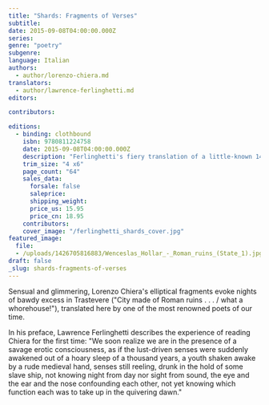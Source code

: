 ```yaml
---
title: "Shards: Fragments of Verses"
subtitle:
date: 2015-09-08T04:00:00.000Z
series:
genre: "poetry"
subgenre:
language: Italian
authors:
  - author/lorenzo-chiera.md
translators:
  - author/lawrence-ferlinghetti.md
editors:

contributors:

editions:
  - binding: clothbound
    isbn: 9780811224758
    date: 2015-09-08T04:00:00.000Z
    description: "Ferlinghetti's fiery translation of a little-known 14th-century Roman poet "
    trim_size: "4 x6"
    page_count: "64"
    sales_data:
      forsale: false
      saleprice:
      shipping_weight:
      price_us: 15.95
      price_cn: 18.95
    contributors:
    cover_image: "/ferlinghetti_shards_cover.jpg"
featured_image:
  file:
  - /uploads/1426705816883/Wenceslas_Hollar_-_Roman_ruins_(State_1).jpg
draft: false
_slug: shards-fragments-of-verses
---
```


Sensual and glimmering, Lorenzo Chiera's elliptical fragments evoke nights of bawdy excess in Trastevere ("City made of Roman ruins . . . / what a whorehouse!"), translated here by one of the most renowned poets of our time.

In his preface, Lawrence Ferlinghetti describes the experience of reading Chiera for the first time: "We soon realize we are in the presence of a savage erotic consciousness, as if the lust-driven senses were suddenly awakened out of a hoary sleep of a thousand years, a youth shaken awake by a rude medieval hand, senses still reeling, drunk in the hold of some slave ship, not knowing night from day nor sight from sound, the eye and the ear and the nose confounding each other, not yet knowing which function each was to take up in the quivering dawn."

